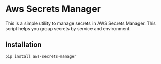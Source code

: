 # Aws Secrets Manager

This is a simple utility to manage secrets in AWS Secrets Manager. This script helps you group secrets by service and environment.


## Installation

```bash
pip install aws-secrets-manager
```



